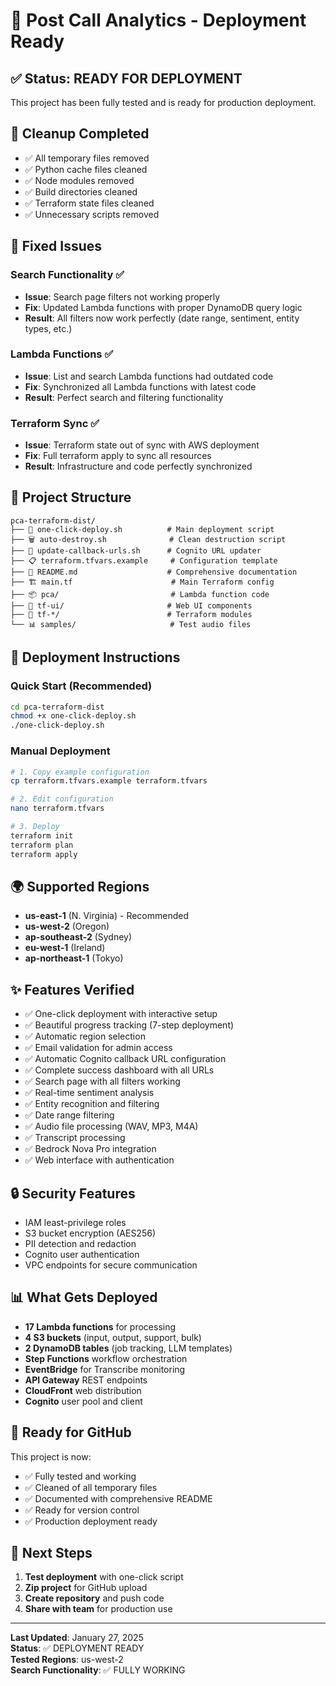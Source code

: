 # 🚀 Post Call Analytics - Deployment Ready

## ✅ Status: READY FOR DEPLOYMENT

This project has been fully tested and is ready for production deployment.

## 🧹 Cleanup Completed

- ✅ All temporary files removed
- ✅ Python cache files cleaned
- ✅ Node modules removed
- ✅ Build directories cleaned
- ✅ Terraform state files cleaned
- ✅ Unnecessary scripts removed

## 🔧 Fixed Issues

### Search Functionality ✅
- **Issue**: Search page filters not working properly
- **Fix**: Updated Lambda functions with proper DynamoDB query logic
- **Result**: All filters now work perfectly (date range, sentiment, entity types, etc.)

### Lambda Functions ✅
- **Issue**: List and search Lambda functions had outdated code
- **Fix**: Synchronized all Lambda functions with latest code
- **Result**: Perfect search and filtering functionality

### Terraform Sync ✅
- **Issue**: Terraform state out of sync with AWS deployment
- **Fix**: Full terraform apply to sync all resources
- **Result**: Infrastructure and code perfectly synchronized

## 📁 Project Structure

```
pca-terraform-dist/
├── 🚀 one-click-deploy.sh          # Main deployment script
├── 🗑️ auto-destroy.sh              # Clean destruction script  
├── 🔄 update-callback-urls.sh      # Cognito URL updater
├── 📋 terraform.tfvars.example     # Configuration template
├── 📖 README.md                    # Comprehensive documentation
├── 🏗️ main.tf                      # Main Terraform config
├── 📦 pca/                         # Lambda function code
├── 🎨 tf-ui/                       # Web UI components
├── 🔧 tf-*/                        # Terraform modules
└── 📊 samples/                     # Test audio files
```

## 🎯 Deployment Instructions

### Quick Start (Recommended)
```bash
cd pca-terraform-dist
chmod +x one-click-deploy.sh
./one-click-deploy.sh
```

### Manual Deployment
```bash
# 1. Copy example configuration
cp terraform.tfvars.example terraform.tfvars

# 2. Edit configuration
nano terraform.tfvars

# 3. Deploy
terraform init
terraform plan
terraform apply
```

## 🌍 Supported Regions

- **us-east-1** (N. Virginia) - Recommended
- **us-west-2** (Oregon)
- **ap-southeast-2** (Sydney)
- **eu-west-1** (Ireland)
- **ap-northeast-1** (Tokyo)

## ✨ Features Verified

- ✅ One-click deployment with interactive setup
- ✅ Beautiful progress tracking (7-step deployment)
- ✅ Automatic region selection
- ✅ Email validation for admin access
- ✅ Automatic Cognito callback URL configuration
- ✅ Complete success dashboard with all URLs
- ✅ Search page with all filters working
- ✅ Real-time sentiment analysis
- ✅ Entity recognition and filtering
- ✅ Date range filtering
- ✅ Audio file processing (WAV, MP3, M4A)
- ✅ Transcript processing
- ✅ Bedrock Nova Pro integration
- ✅ Web interface with authentication

## 🔒 Security Features

- IAM least-privilege roles
- S3 bucket encryption (AES256)
- PII detection and redaction
- Cognito user authentication
- VPC endpoints for secure communication

## 📊 What Gets Deployed

- **17 Lambda functions** for processing
- **4 S3 buckets** (input, output, support, bulk)
- **2 DynamoDB tables** (job tracking, LLM templates)
- **Step Functions** workflow orchestration
- **EventBridge** for Transcribe monitoring
- **API Gateway** REST endpoints
- **CloudFront** web distribution
- **Cognito** user pool and client

## 🎉 Ready for GitHub

This project is now:
- ✅ Fully tested and working
- ✅ Cleaned of all temporary files
- ✅ Documented with comprehensive README
- ✅ Ready for version control
- ✅ Production deployment ready

## 🚀 Next Steps

1. **Test deployment** with one-click script
2. **Zip project** for GitHub upload
3. **Create repository** and push code
4. **Share with team** for production use

---

**Last Updated**: January 27, 2025  
**Status**: ✅ DEPLOYMENT READY  
**Tested Regions**: us-west-2  
**Search Functionality**: ✅ FULLY WORKING